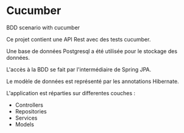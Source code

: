 # Cucumber
BDD scenario with cucumber


Ce projet contient une API Rest avec des tests cucumber.

Une base de données Postgresql a été utilisée pour le stockage des données.

L'accès à la BDD se fait par l'intermédiaire de Spring JPA.

Le modèle de données est représenté par les annotations Hibernate.

L'application est réparties sur differentes couches :

- Controllers
- Repositories
- Services
- Models
